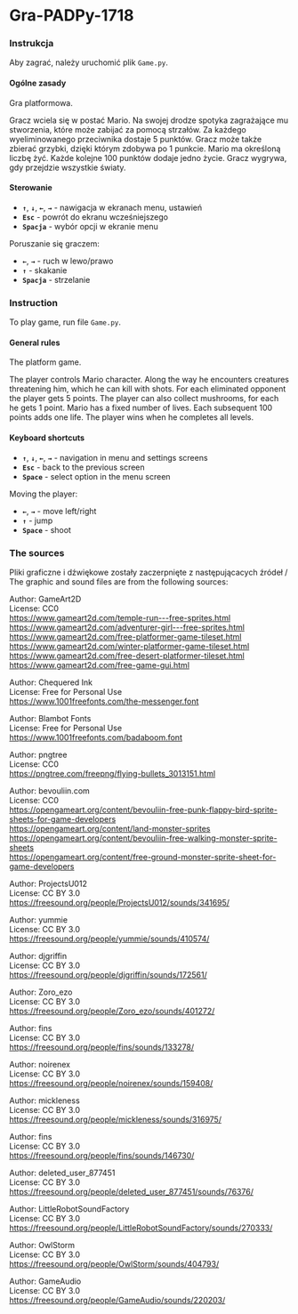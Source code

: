 # Gra-PADPy-1718


### Instrukcja

Aby zagrać, należy uruchomić plik `Game.py`.

#### Ogólne zasady

Gra platformowa. 

Gracz wciela się w postać Mario. Na swojej drodze spotyka zagrażające mu stworzenia, które może zabijać za pomocą strzałów. Za każdego wyeliminowanego przeciwnika dostaje 5 punktów. Gracz może także zbierać grzybki, dzięki którym zdobywa po 1 punkcie. Mario ma określoną liczbę żyć. Każde kolejne 100 punktów dodaje jedno życie. Gracz wygrywa, gdy przejdzie wszystkie światy.

#### Sterowanie

* **`↑`**, **`↓`**, **`←`**, **`→`** - nawigacja w ekranach menu, ustawień
* **`Esc`** - powrót do ekranu wcześniejszego
* **`Spacja`** - wybór opcji w ekranie menu

Poruszanie się graczem:
* **`←`**, **`→`** - ruch w lewo/prawo
* **`↑`** - skakanie
* **`Spacja`** - strzelanie

### Instruction

To play game, run file `Game.py`.

#### General rules

The platform game.

The player controls Mario character. Along the way he encounters creatures threatening him, which he can kill with shots. For each eliminated opponent the player gets 5 points. The player can also collect mushrooms, for each he gets 1 point. Mario has a fixed number of lives. Each subsequent 100 points adds one life. The player wins when he completes all levels.

#### Keyboard shortcuts

* **`↑`**, **`↓`**, **`←`**, **`→`** - navigation in menu and settings screens
* **`Esc`** - back to the previous screen
* **`Space`** - select option in the menu screen

Moving the player:
* **`←`**, **`→`** - move left/right
* **`↑`** - jump
* **`Space`** - shoot

### The sources

Pliki graficzne i dźwiękowe zostały zaczerpnięte z następującacych źródeł /
The graphic and sound files are from the following sources:

Author: GameArt2D  
License: CC0  
https://www.gameart2d.com/temple-run---free-sprites.html  
https://www.gameart2d.com/adventurer-girl---free-sprites.html  
https://www.gameart2d.com/free-platformer-game-tileset.html  
https://www.gameart2d.com/winter-platformer-game-tileset.html  
https://www.gameart2d.com/free-desert-platformer-tileset.html  
https://www.gameart2d.com/free-game-gui.html  

Author: Chequered Ink  
License: Free for Personal Use  
https://www.1001freefonts.com/the-messenger.font  

Author: Blambot Fonts  
License: Free for Personal Use  
https://www.1001freefonts.com/badaboom.font

Author: pngtree  
License: CC0  
https://pngtree.com/freepng/flying-bullets_3013151.html

Author: bevouliin.com  
License: CC0  
https://opengameart.org/content/bevouliin-free-punk-flappy-bird-sprite-sheets-for-game-developers  
https://opengameart.org/content/land-monster-sprites  
https://opengameart.org/content/bevouliin-free-walking-monster-sprite-sheets  
https://opengameart.org/content/free-ground-monster-sprite-sheet-for-game-developers

Author: ProjectsU012  
License: CC BY 3.0  
https://freesound.org/people/ProjectsU012/sounds/341695/

Author: yummie  
License: CC BY 3.0  
https://freesound.org/people/yummie/sounds/410574/

Author: djgriffin  
License: CC BY 3.0  
https://freesound.org/people/djgriffin/sounds/172561/

Author: Zoro_ezo  
License: CC BY 3.0  
https://freesound.org/people/Zoro_ezo/sounds/401272/

Author: fins  
License: CC BY 3.0  
https://freesound.org/people/fins/sounds/133278/

Author: noirenex  
License: CC BY 3.0  
https://freesound.org/people/noirenex/sounds/159408/

Author: mickleness  
License: CC BY 3.0  
https://freesound.org/people/mickleness/sounds/316975/

Author: fins  
License: CC BY 3.0  
https://freesound.org/people/fins/sounds/146730/

Author: deleted_user_877451  
License: CC BY 3.0  
https://freesound.org/people/deleted_user_877451/sounds/76376/

Author: LittleRobotSoundFactory  
License: CC BY 3.0  
https://freesound.org/people/LittleRobotSoundFactory/sounds/270333/

Author: OwlStorm  
License: CC BY 3.0  
https://freesound.org/people/OwlStorm/sounds/404793/

Author: GameAudio  
License: CC BY 3.0  
https://freesound.org/people/GameAudio/sounds/220203/

